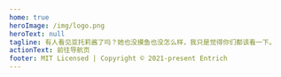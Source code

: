 ```yaml
---
home: true
heroImage: /img/logo.png
heroText: null
tagline: 有人看见亚托莉酱了吗？她也没摸鱼也没怎么样，我只是觉得你们都该看一下。
actionText: 前往导航页
footer: MIT Licensed | Copyright © 2021-present Entrich
---
```

